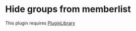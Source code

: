 # Hide groups from memberlist

This plugin requires [PluginLibrary](https://github.com/frostschutz/MyBB-PluginLibrary)